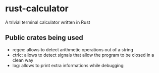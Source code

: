 # rust-calculator

A trivial terminal calculator written in Rust

## Public crates being used

- regex: allows to detect arithmetic operations out of a string
- ctrlc: allows to detect signals that allow the program to be closed in a clean way
- log: allows to print extra informations while debugging